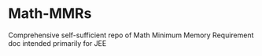 # Math-MMRs
Comprehensive self-sufficient repo of Math Minimum Memory Requirement doc intended primarily for JEE

